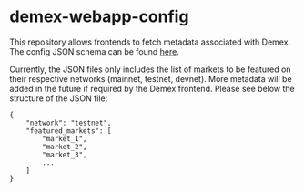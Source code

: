 # demex-webapp-config

This repository allows frontends to fetch metadata associated with Demex.
The config JSON schema can be found [here](/config.schema.json).

Currently, the JSON files only includes the list of markets to be featured on their respective networks (mainnet, testnet, devnet). More metadata will be added in the future if required by the Demex frontend. Please see below the structure of the JSON file:

```
{
    "network": "testnet",
    "featured_markets": [
        "market_1",
        "market_2",
        "market_3",
        ...
    ]
}
```
